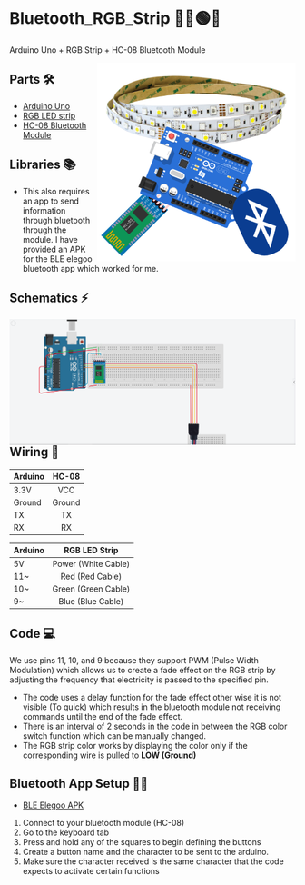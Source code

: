# Bluetooth_RGB_Strip 📶🔴🟢🔵
Arduino Uno + RGB Strip + HC-08 Bluetooth Module

<p> 
  <img align='Right' width=350 height=350 src="https://github.com/Raziz1/Bluetooth_RGB_Strip/blob/main/images/icon.png? raw=true">
</p>

## Parts 🛠
* [Arduino Uno](https://www.amazon.ca/Elegoo-Board-ATmega328P-ATMEGA16U2-Arduino/dp/B01EWOE0UU/ref=sr_1_2_sspa?dchild=1&keywords=arduino+uno&qid=1606103005&sr=8-2-spons&psc=1&spLa=ZW5jcnlwdGVkUXVhbGlmaWVyPUEzQ1hXUk5QTjFZMzIwJmVuY3J5cHRlZElkPUEwOTY1NTEzNzVVN1Q3WlhYOExDJmVuY3J5cHRlZEFkSWQ9QTEwMTg4MjRNT1NQMVNYWk03UiZ3aWRnZXROYW1lPXNwX2F0ZiZhY3Rpb249Y2xpY2tSZWRpcmVjdCZkb05vdExvZ0NsaWNrPXRydWU=)
* [RGB LED strip](https://www.amazon.ca/Dimmable-Flexible-Backlight-Control-Decoration/dp/B07CQDB1KP/ref=sr_1_81?dchild=1&keywords=usb+rgb+led+strip&qid=1606102628&sr=8-81)
* [HC-08 Bluetooth Module](https://www.amazon.ca/DSD-TECH-SH-HC-08-Transceiver-Compatible/dp/B01N4P7T0H/ref=sr_1_1_sspa?dchild=1&keywords=hc-08&qid=1606103028&sr=8-1-spons&psc=1&spLa=ZW5jcnlwdGVkUXVhbGlmaWVyPUFPSFFJWkM3TVZaVFkmZW5jcnlwdGVkSWQ9QTA1MDE1MTAzSlNLRkY3V0NXTDkxJmVuY3J5cHRlZEFkSWQ9QTAyNTMyOTRCVDFLVU9JTFdOTEcmd2lkZ2V0TmFtZT1zcF9hdGYmYWN0aW9uPWNsaWNrUmVkaXJlY3QmZG9Ob3RMb2dDbGljaz10cnVl)

## Libraries 📚
* This also requires an app to send information through bluetooth through the module. I have provided an APK for the BLE elegoo bluetooth app which worked for me.

## Schematics ⚡
<p> 
  <img align='Right'src="https://github.com/Raziz1/Bluetooth_RGB_Strip/blob/main/images/schematics.png? raw=true">
</p>

## Wiring 🔌
|   **Arduino** | **HC-08**    |
| ------------- |:-------------:|
| 3.3V          | VCC           | 
|Ground         | Ground        |   
| TX            | TX            |
| RX            | RX            |

|   **Arduino** | **RGB LED Strip**|
| ------------- |:-------------:|
| 5V            | Power (White Cable)| 
|11~             | Red (Red Cable)    |   
| 10~            | Green (Green Cable)|
| 9~            | Blue (Blue Cable)  |


## Code 💻
We use pins 11, 10, and 9 because they support PWM (Pulse Width Modulation) which allows us to create a fade effect on the RGB strip by adjusting the frequency that electricity is passed to the specified pin. 
* The code uses a delay function for the fade effect other wise it is not visible (To quick) which results in the bluetooth module not receiving commands until the end of the fade effect.
* There is an interval of 2 seconds in the code in between the RGB color switch function which can be manually changed.
* The RGB strip color works by displaying the color only if the corresponding wire is pulled to **LOW (Ground)**

## Bluetooth App Setup 📶📱
* [BLE Elegoo APK]()
1.  Connect to your bluetooth module (HC-08)
2.  Go to the keyboard tab
3.  Press and hold any of the squares to begin defining the buttons
4.  Create a button name and the character to be sent to the arduino.
5.  Make sure the character received is the same character that the code expects to activate certain functions



